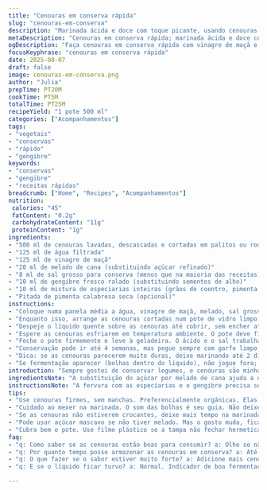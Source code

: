 ```yaml
---
title: "Cenouras em conserva rápida"
slug: "cenouras-em-conserva"
description: "Marinada ácida e doce com toque picante, usando cenouras frescas e especiarias escolhidas. Troquei o vinagre branco por vinagre de maçã para suavizar a acidez, e substituí as sementes de alho pelo gengibre fresco ralado, trazendo uma vibração inesperada. Sal reduzido para não dominar; açúcar se equilibra com melado de cana para um toque terroso. O preparo exige atenção visual na fervura, observar as bolhas médias na panela. Conservação no pote hermético, as cenouras preservam crocância e aroma por semana (não mais esperando milagres). Elas vibram melhor depois de um dia na geladeira, cheias de vida, cor vibrante, crocância que conversa com qualquer salada ou sanduba."
metaDescription: "Cenouras em conserva rápida; marinada ácida e doce com gengibre. Uma deliciosa opção para qualquer refeição."
ogDescription: "Faça cenouras em conserva rápida com vinagre de maçã e gengibre fresco. Crocantes e saborosas, ideais para acompanhar suas refeições."
focusKeyphrase: "cenouras em conserva rápida"
date: 2025-08-07
draft: false
image: cenouras-em-conserva.png
author: "Julia"
prepTime: PT20M
cookTime: PT5M
totalTime: PT25M
recipeYield: "1 pote 500 ml"
categories: ["Acompanhamentos"]
tags:
- "vegetais"
- "conservas"
- "rápido"
- "gengibre"
keywords:
- "conservas"
- "gengibre"
- "receitas rápidas"
breadcrumb: ["Home", "Recipes", "Acompanhamentos"]
nutrition: 
 calories: "45"
 fatContent: "0.2g"
 carbohydrateContent: "11g"
 proteinContent: "1g"
ingredients:
- "500 ml de cenouras lavadas, descascadas e cortadas em palitos ou rodelas grossas"
- "125 ml de água filtrada"
- "125 ml de vinagre de maçã"
- "20 ml de melado de cana (substituindo açúcar refinado)"
- "8 ml de sal grosso para conserva (menos que na maioria das receitas)"
- "10 ml de gengibre fresco ralado (substituindo sementes de alho)"
- "10 ml de mistura de especiarias inteiras (grãos de coentro, pimenta do reino, sementes de cominho)"
- "Pitada de pimenta calabresa seca (opcional)"
instructions:
- "Coloque numa panela média a água, vinagre de maçã, melado, sal grosso, gengibre ralado e as especiarias inteiras. Aqueça em fogo médio pra alto. Vá de olho nas bolhinhas: quando subir fervura com um som sutil de borbulhar, talvez 4 minutos, diminua para fogo baixo. Deixe engrossar um pouco, mas não deixe reduzir demais."
- "Enquanto isso, arrange as cenouras cortadas num pote de vidro limpo, daqueles que fecham firmes, ocupando 500 ml ou pouco mais. Evite deixar espaços demais entre elas; queremos que fiquem bem impregnadas."
- "Despeje o líquido quente sobre as cenouras até cobrir, sem encher até a borda — deixe um espaço de cerca de 1,5 cm para o ar, isso evita pressão na tampa após a fermentação."
- "Espere as cenouras esfriarem em temperatura ambiente. O pote deve ficar morno mas não quente ao toque, assim o vidro não trinca e os sabores se assentam devagar."
- "Feche o pote firmemente e leve à geladeira. O ácido e o sal trabalham em conjunto para preservar e dar sabor. Já dá pra provar no dia seguinte, mas o melhor é esperar 36 horas para as especiarias abrirem todas as camadas da cenoura – surge um aroma fresco e picante na combinação."
- "Conservação pode ir até 4 semanas, mas pegue sempre com garfo limpo, cuide do pote para não contaminar."
- "Dica: se as cenouras parecerem muito duras, deixe marinando até 2 dias. Se ficarem moles demais, talvez exagerou no sal ou deixou cozinhando o líquido fervendo demais; na próxima reduza o tempo do fogo baixo para 2 minutos."
- "Se fermentação aparecer (bolhas dentro do líquido), não jogue fora; experimente com torradas, fica um sabor surpreendente. Caso o líquido fique turvo ou cheiro estranho, descarte imediatamente."
introduction: "Sempre gostei de conservar legumes, e cenouras são minha obsessão fácil. Descobri que o vinagre de maçã deixa a acidez mais suave, sem aquele choque do branco. A troca do alho por gengibre trouxe uma camada surpresa, dá uma animada no paladar que eu não sabia que precisava. A ideia é que o processo seja rápido, sem drama, focando no cheiro da marinada borbulhando e na crocância que se mantém depois de dias. A tal 'marinada expressa' que não desmancha nada, só soma. O segredo está no controle do fogo e no timing de resfriar. Perfeito para preparar no dia a dia, guardar na geladeira e ter o gostinho azedo e agridoce sempre por perto. Combina com pão francês, arroz e feijão, ou como tira-gosto para os encontros que terminaram tarde e pedem petisco que sustente."
ingredientsNote: "A substituição do açúcar por melado de cana ajuda a dar um tom mais rústico e não dispara a glicemia tão rápido. O vinagre de maçã suaviza o azedo típico das conservas, ótimo para quem não curte o impacto do vinagre branco. O gengibre, além de sabor, adiciona frescor e até propriedades digestivas, um upgrade inesperado. Use cenouras firmes, sem manchas e preferencialmente orgânicas, para que a conservação dure mais. As especiarias inteiras garantem que o aroma seja liberado de maneira gradual; moer antes pode deixar o líquido turvo e acelerar reações que comprometem textura. O sal é um dos protagonistas da conservação – errar a mão pode estragar tudo, então use preferencialmente sal grosso próprio para conserva. Se quiser variar, experimente adicionar folhas de louro ou anis estrelado para camadas aromáticas diferentes."
instructionsNote: "A fervura com as especiarias e o gengibre precisa ser rente ao ponto em que o líquido sobe fervoroso, mas sem uma panela 'gritando'. O sistema de borbulhas é o termômetro simples e eficiente na cozinha, muito melhor que ficar mirando relógio e acabar exagerando. Colocar o líquido quente sobre as cenouras é essencial para que elas absorvam a marinada enquanto ainda estão mornas, isso abre os poros do vegetal e intensifica a penetração de sabor. O pote não deve estar muito cheio para prevenir pressão interna e risco de fugas ou trincas. O tempo de repouso na geladeira não é meramente decorativo: ele permite que as especiarias se infiltrem, que as moléculas se conjugem e, magicamente, que esse petisco adquira identidade. Não abra o pote antes de 12 horas para evitar entrada de bactérias, mas depois disso, abuse da prova."
tips:
- "Use cenouras firmes, sem manchas. Preferencialmente orgânicas. Elas aguentam mais tempo na conserva. Cenouras murchas não servem. Use uma faca boa para cortar em pedaços uniformes."
- "Cuidado ao mexer na marinada. O som das bolhas é seu guia. Não deixe borbulhar demais. Assim, não estraga o sabor. Sentir o cheiro é fundamental. Tem que ser agradável ao nariz."
- "Se as cenouras não estiverem crocantes, deixe mais tempo na marinada. O sabor muda. Um dia a mais sempre vale a pena. Se exagerar no sal, pode acabar salgado. Reduza da próxima vez."
- "Pode usar açúcar mascavo se não tiver melado. Mas o gosto muda, fica mais doce. O vinagre de maçã realmente suprime a acidez forte do branco. Isso faz diferença."
- "Cubra bem o pote. Use filme plástico se a tampa não fechar hermeticamente. Isso ajuda a manter tudo fresco. É essencial para evitar contaminação. Use sempre garfo limpo."
faq:
- "q: Como saber se as cenouras estão boas para consumir? a: Olhe se não tem manchas ou estão muito murchas. O cheiro precisa ser agradável. Isso indica que estão ok."
- "q: Por quanto tempo posso armazenar as cenouras em conserva? a: Até quatro semanas. Mas fique de olho. Cada dia conta. Se notar espuma, a coisa tá errada."
- "q: O que fazer se o sabor estiver muito forte? a: Adicione mais cenouras. Isso dilui. Outra opção é deixar mais tempo na geladeira. Assim, o sabor suaviza!"
- "q: E se o líquido ficar turvo? a: Normal. Indicador de boa fermentação. Cheiro forte é problema. Descarte. Atenção sempre ao cheiro e aparência."

---
```

